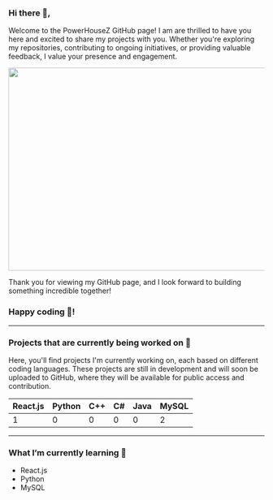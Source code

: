 ### Hi there 👋,

Welcome to the PowerHouseZ GitHub page! I am are thrilled to have you here and excited to share my projects with you. Whether you're exploring my repositories, contributing to ongoing initiatives, or providing valuable feedback, I value your presence and engagement.

<p>
  <img src= "https://cdn.dribbble.com/users/1454037/screenshots/5360175/apartments-animated-dribbler-bottom.gif" width="900" height="400">
</p>

Thank you for viewing my GitHub page, and I look forward to building something incredible together!

### Happy coding 🚀! 
___

 ### Projects that are currently being worked on 🔭

 
Here, you'll find projects I'm currently working on, each based on different coding languages. These projects are still in development and will soon be uploaded to GitHub, where they will be available for public access and contribution.


|React.js|Python|C++|C#|Java|MySQL|
|---|---|---|---|---|--|
|1|0|0|0|0|2|
 ___

 ### What I’m currently learning 🌱 

- React.js
- Python
- MySQL

<!--


**PowerHouseZ/PowerHouseZ** is a ✨ _special_ ✨ repository because its `README.md` (this file) appears on your GitHub profile.

Here are some ideas to get you started:

-
- 🌱 I’m currently learning ...
- 👯 I’m looking to collaborate on ...
- 🤔 I’m looking for help with ...
- 💬 Ask me about ...
- 📫 How to reach me: ...
- 😄 Pronouns: ...
- ⚡ Fun fact: ...
-->
